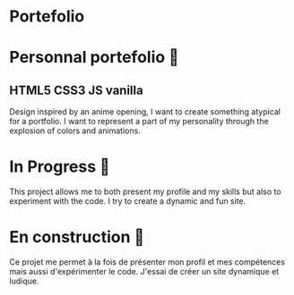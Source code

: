 # Portefolio
# Personnal portefolio :star2:
## HTML5 CSS3 JS vanilla
Design inspired by an anime opening, I want to create something atypical for a portfolio. I want to represent a part of my personality through the explosion of colors and animations.

# In Progress :construction:
This project allows me to both present my profile and my skills but also to experiment with the code. I try to create a dynamic and fun site.

# En construction :construction:
Ce projet me permet à la fois de présenter mon profil et mes compétences mais aussi d'expérimenter le code. J'essai de créer un site dynamique et ludique.
